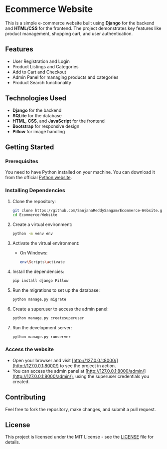 # Ecommerce Website

This is a simple e-commerce website built using **Django** for the backend and **HTML/CSS** for the frontend. The project demonstrates key features like product management, shopping cart, and user authentication.

## Features

- User Registration and Login
- Product Listings and Categories
- Add to Cart and Checkout
- Admin Panel for managing products and categories
- Product Search functionality

## Technologies Used

- **Django** for the backend
- **SQLite** for the database
- **HTML**, **CSS**, and **JavaScript** for the frontend
- **Bootstrap** for responsive design
- **Pillow** for image handling

## Getting Started

### Prerequisites

You need to have Python installed on your machine. You can download it from the official [Python website](https://www.python.org/downloads/).

### Installing Dependencies

1. Clone the repository:

    ```bash
    git clone https://github.com/SanjanaReddySangam/Ecommerce-Website.git
    cd Ecommerce-Website
    ```

2. Create a virtual environment:

    ```bash
    python -m venv env
    ```

3. Activate the virtual environment:

    - On Windows:
      ```bash
      env\Scripts\activate
      ```

4. Install the dependencies:

    ```bash
    pip install django Pillow
    ```

5. Run the migrations to set up the database:

    ```bash
    python manage.py migrate
    ```

6. Create a superuser to access the admin panel:

    ```bash
    python manage.py createsuperuser
    ```

7. Run the development server:

    ```bash
    python manage.py runserver
    ```

### Access the website

- Open your browser and visit [http://127.0.0.1:8000/](http://127.0.0.1:8000/) to see the project in action.
- You can access the admin panel at [http://127.0.0.1:8000/admin/](http://127.0.0.1:8000/admin/), using the superuser credentials you created.

## Contributing

Feel free to fork the repository, make changes, and submit a pull request.

## License

This project is licensed under the MIT License - see the [LICENSE](LICENSE) file for details.
